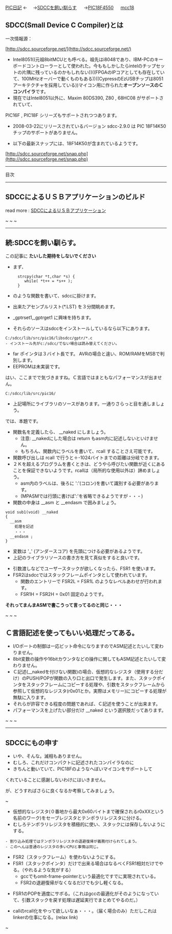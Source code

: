 ﻿[PIC日記](2009-05PIC.md) ← 　→[SDCCを飼い馴らす](PIC18F2550.md) 　 →[PIC18F4550](PIC18F4550.md) 　 [mcc18](mcc18.md) 


## SDCC(Small Device C Compiler)とは

一次情報源：

[http://sdcc.sourceforge.net/](http://sdcc.sourceforge.net/) 
- Intel8051((元祖8bitMCUとも呼べる。祖先はi8048であり、IBM-PCのキーボードコントローラーとして使われた。今ももしかしたらintelのチップセットの片隅に残っているのかもしれない))((FPGAのIPコアとしても存在していて、100MHzオーバーで動くものもある))((CypressのEzUSBチップは8051アーキテクチャを採用している))マイコン用に作られた**オープンソースのＣコンパイラ**です。
- 現在ではIntel8051以外に、Maxim 80DS390, Z80 , 68HC08 がサポートされていて、

<!-- dummy comment line for breaking list -->
PIC16F , PIC18F シリーズもサポートされつつあります。 
- 2008-03-22にリリースされているバージョン sdcc-2.9.0 は PIC 18F14K50チップのサポートがありません。

<!-- dummy comment line for breaking list -->

- 以下の最新スナップには、18F14K50が含まれているようです。

<!-- dummy comment line for breaking list -->

[http://sdcc.sourceforge.net/snap.php](http://sdcc.sourceforge.net/snap.php)  

- - - -
目次




- - - -
## SDCCによるＵＳＢアプリケーションのビルド

read more : [SDCCによるＵＳＢアプリケーション](sdcc-usb.md) 

~
~
~


- - - -
## 続:SDCCを飼い馴らす。

この記事に
**たいした期待をしないでください**



- まず、

		strcpy(char *t,char *s) {
		   while( *t++ = *s++ );
		}
- のような関数を書いて、sdccに掛けます。
- 出来たアセンブルリスト(*.LST) を３分間眺めます。

<!-- dummy comment line for breaking list -->

- _gptrset1,_gptrget1 に興味を持ちます。

<!-- dummy comment line for breaking list -->

- それらのソースはsdccをインストールしているなら以下にあります。

<!-- dummy comment line for breaking list -->

	C:/sdcc/lib/src/pic16/libsdcc/gptr/*.c
    - インストール先がc:/sdcc/でない場合は読み替えてください。

<!-- dummy comment line for breaking list -->

- far ポインタは３バイト長です。 AVRの場合と違い、ROM/RAMをMSBで判別します。
- EEPROMは未実装です。

<!-- dummy comment line for breaking list -->


はい、ここまでで気づきますね。Ｃ言語ではまともなパフォーマンスが出ません。

	C:/sdcc/lib/src/pic16/
- 上記場所にライブラリのソースがあります。一通りさらっと目を通しましょう。

<!-- dummy comment line for breaking list -->

では、本題です。

- 関数名を定義したら、 __naked にしましょう。
    - 注意: __nakedにした場合は return もasm内に記述しないといけません。
    - もちろん、関数内にラベルを書いて、rcall することさえ可能です。
- 関数呼び出しは rcall で行うと＋-1024バイトまでの距離は分岐できます。
- ２Ｋを超えるプログラムを書くときは、どうやら呼びたい関数が近くにあることを保証できないようです。rcallは（局所的な使用以外は）諦めましょう。
    - asm内のラベルは、後ろに ':'(コロン)を書いて識別する必要があります。
    - (MPASMでは行頭に書けば':'を省略できるようですが・・・)
- 関数の中身は __asm と __endasm で囲みましょう。

<!-- dummy comment line for breaking list -->

	void sub1(void) __naked
	{
	  __asm
	    処理を記述
	    ・・・
	  __endasm ;
	}

- 変数は '_' (アンダースコア) を先頭につける必要があるようです。
- 上記のライブラリソースの書き方を見て真似をすると良いです。

<!-- dummy comment line for breaking list -->

- 引数渡しなどでユーザースタックが欲しくなったら、FSR1 を使います。
- FSR2はsdccではスタックフレームポインタとして使われています。
    - 関数のエントリーで FSR2L = FSR1L のようなレベルあわせが行われます。
    - FSR1H = FSR2H = 0x01 固定のようです。

<!-- dummy comment line for breaking list -->

**それってまんまASMで書こうって言ってるのと同じ・・・**

~
~
~
## Ｃ言語記述を使ってもいい処理だってある。
- I/Oポートの制御は一応ビット命令になりますのでASM記述とたいして変わりません。
- 8bit変数の操作や16bitカウンタなどの操作に関してもASM記述とたいして変わりません。
- Ｃ記述(__nakedを付けない関数)の場合、仮想的なレジスタ（使用する分だけ）のPUSH/POPが関数の入り口と出口で発生します。また、スタックポインタをスタックフレームにコピーする処理や、引数をスタックフレームから参照して仮想的なレジスタ(r0x01とか。実際はメモリー)にコピーする処理が無駄に入ります。
- それらが許容できる程度の問題であれば、Ｃ記述を使うことが出来ます。
- パフォーマンスを上げたい部分だけ __naked という選択肢だってあります。

<!-- dummy comment line for breaking list -->


~
~
~
- - - -
## SDCCにもの申す
- いや、そんな。滅相もありません。
- むしろ、これだけコンパクトに記述されたコンパイラなのに
- きちんと動いていて、PIC18Fのようなへぼいマイコンをサポートして

<!-- dummy comment line for breaking list -->
くれていることに感謝しないわけにはいきません。

が、どうすればさらに良くなるか考察してみましょう。

~
- 仮想的なレジスタ(０番地から最大0x60バイトまで確保されるr0xXXという名前のワーク)をセーブレジスタとテンポラリレジスタに分ける。
- むしろテンポラリレジスタを積極的に使い、スタックには保存しないようにする。

<!-- dummy comment line for breaking list -->

    - 割り込み処理ではテンポラリレジスタの退避復帰が義務付けられてしまう。
    - このへんは普通のレジスタの多いCPUと事情は同じ。

<!-- dummy comment line for breaking list -->

- FSR2（スタックフレーム）を使わないようにする。
- FSR1（スタックポインタ）だけで出来る場合はなるべくFSR1相対だけでやる。（やれるような気がする）
    - gccでもomit-frame-pointerという最適化ですでに実現されている。
    - FSR2の退避復帰がなくなるだけでも少し軽くなる。

<!-- dummy comment line for breaking list -->

- FSR1のPOPを適度にサボる。（これはgccの最適化がそのようになっていて、引数スタックを戻す処理は遅延実行でまとめてやるのだ。）

<!-- dummy comment line for breaking list -->

- callのrcall化をやって欲しいなぁ・・・。（届く場合のみ）ただしこれはlinkerの仕事になる。(relax link)

<!-- dummy comment line for breaking list -->


~


